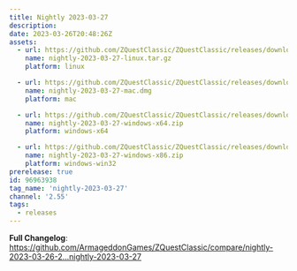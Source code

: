 ```yaml
---
title: Nightly 2023-03-27
description: 
date: 2023-03-26T20:48:26Z
assets: 
  - url: https://github.com/ZQuestClassic/ZQuestClassic/releases/download/nightly-2023-03-27/nightly-2023-03-27-linux.tar.gz
    name: nightly-2023-03-27-linux.tar.gz
    platform: linux

  - url: https://github.com/ZQuestClassic/ZQuestClassic/releases/download/nightly-2023-03-27/nightly-2023-03-27-mac.dmg
    name: nightly-2023-03-27-mac.dmg
    platform: mac

  - url: https://github.com/ZQuestClassic/ZQuestClassic/releases/download/nightly-2023-03-27/nightly-2023-03-27-windows-x64.zip
    name: nightly-2023-03-27-windows-x64.zip
    platform: windows-x64

  - url: https://github.com/ZQuestClassic/ZQuestClassic/releases/download/nightly-2023-03-27/nightly-2023-03-27-windows-x86.zip
    name: nightly-2023-03-27-windows-x86.zip
    platform: windows-win32
prerelease: true
id: 96963938
tag_name: 'nightly-2023-03-27'
channel: '2.55'
tags:
  - releases
---
```


**Full Changelog**: https://github.com/ArmageddonGames/ZQuestClassic/compare/nightly-2023-03-26-2...nightly-2023-03-27
